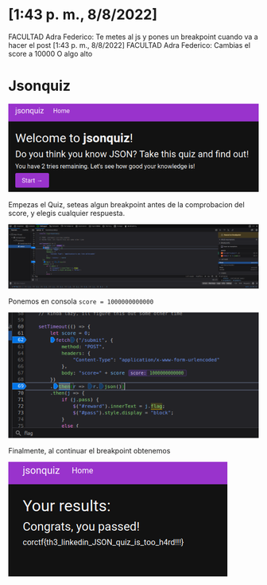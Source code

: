 # [1:43 p. m., 8/8/2022] 
FACULTAD Adra Federico: Te metes al js y pones un breakpoint cuando va a hacer el post
[1:43 p. m., 8/8/2022] FACULTAD Adra Federico: Cambias el score a 10000
O algo alto

# Jsonquiz

![picture 1](../images/1eac6e20cebf2cb5fe082040e4e0f882918bf5284c6a5cfad05e7a3b8bd0ab56.png)  


Empezas el Quiz, seteas algun breakpoint antes de la comprobacion del score, y elegis cualquier respuesta.

![picture 2](../images/8ad3df309d9188ffcd46d734a1cfcb7e39d9c562114c9ce6396fb0d21194ff92.png)  

Ponemos en consola `score = 1000000000000 `

![picture 3](../images/a195caddd3341145ec835d70e8bccb8dadbe2e06dabf90fdd224498009f34f8a.png)  

Finalmente, al continuar el breakpoint obtenemos

![picture 4](../images/ad342fa94d273b65764c94e199c2f1d547aa184527aa7c5ce51c5ed692b4e242.png)  

